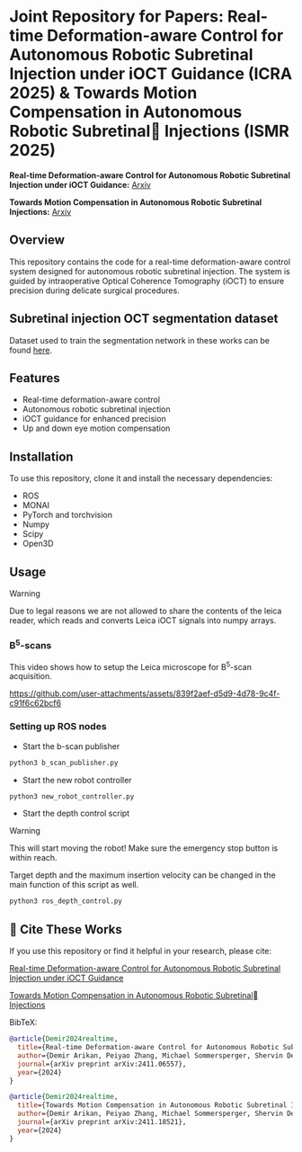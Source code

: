 # Joint Repository for Papers: Real-time Deformation-aware Control for Autonomous Robotic Subretinal Injection under iOCT Guidance (ICRA 2025) & Towards Motion Compensation in Autonomous Robotic Subretinal Injections (ISMR 2025)


**Real-time Deformation-aware Control for Autonomous Robotic Subretinal Injection under iOCT Guidance:** [Arxiv](https://arxiv.org/abs/2411.06557) 

**Towards Motion Compensation in Autonomous Robotic Subretinal Injections:** [Arxiv](https://arxiv.org/abs/2411.18521) 


## Overview 
This repository contains the code for a real-time deformation-aware control system designed for autonomous robotic subretinal injection. The system is guided by intraoperative Optical Coherence Tomography (iOCT) to ensure precision during delicate surgical procedures.

## Subretinal injection OCT segmentation dataset
Dataset used to train the segmentation network in these works can be found [here](https://github.com/demirarikan/subretinal-injection-oct-dataset).

## Features
- Real-time deformation-aware control
- Autonomous robotic subretinal injection
- iOCT guidance for enhanced precision
- Up and down eye motion compensation

## Installation
To use this repository, clone it and install the necessary dependencies:
- ROS
- MONAI
- PyTorch and torchvision
- Numpy
- Scipy
- Open3D

## Usage
>[!WARNING]
>Due to legal reasons we are not allowed to share the contents of the leica reader, which reads and converts Leica iOCT signals into numpy arrays.

### B<sup>5</sup>-scans
This video shows how to setup the Leica microscope for B<sup>5</sup>-scan acquisition.

https://github.com/user-attachments/assets/839f2aef-d5d9-4d78-9c4f-c91f6c62bcf6

### Setting up ROS nodes

- Start the b-scan publisher
```python
python3 b_scan_publisher.py
```
- Start the new robot controller
```python
python3 new_robot_controller.py
```
- Start the depth control script
  
>[!WARNING]
>This will start moving the robot! Make sure the emergency stop button is within reach.

Target depth and the maximum insertion velocity can be changed in the main function of this script as well. 
```python
python3 ros_depth_control.py
```

## 📄 Cite These Works

If you use this repository or find it helpful in your research, please cite:

[Real-time Deformation-aware Control for Autonomous Robotic Subretinal Injection under iOCT Guidance](https://arxiv.org/abs/2411.06557)

[Towards Motion Compensation in Autonomous Robotic Subretinal Injections](https://arxiv.org/abs/2411.18521)

BibTeX:
```bibtex
@article{Demir2024realtime,
  title={Real-time Deformation-aware Control for Autonomous Robotic Subretinal Injection under iOCT Guidance},
  author={Demir Arikan, Peiyao Zhang, Michael Sommersperger, Shervin Dehghani, Mojtaba Esfandiari, Russel H. Taylor, M. Ali Nasseri, Peter Gehlbach, Nassir Navab, Iulian Iordachita},
  journal={arXiv preprint arXiv:2411.06557},
  year={2024}
}

@article{Demir2024realtime,
  title={Towards Motion Compensation in Autonomous Robotic Subretinal Injections},
  author={Demir Arikan, Peiyao Zhang, Michael Sommersperger, Shervin Dehghani, Mojtaba Esfandiari, Russel H. Taylor, M. Ali Nasseri, Peter Gehlbach, Nassir Navab, Iulian Iordachita},
  journal={arXiv preprint arXiv:2411.18521},
  year={2024}
}
```
